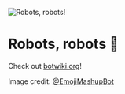 ![Robots, robots!](https://cdn.glitch.com/478eeae7-13dc-463c-b280-ea7b06b63e2d%2Frobots.gif?v=1591735731032)

# Robots, robots 🤖

Check out [botwiki.org](https://botwiki.org/)!

Image credit: [@EmojiMashupBot](https://twitter.com/EmojiMashupBot)
